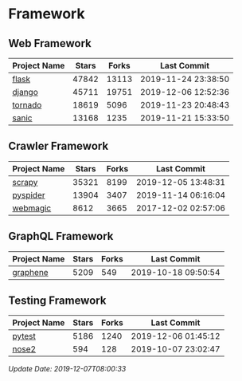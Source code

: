 # Framework

## Web Framework

| Project Name | Stars | Forks | Last Commit |
| ------------ | ----- | ----- | ----------- |
| [flask](https://github.com/pallets/flask) | 47842 | 13113 | 2019-11-24 23:38:50 |
| [django](https://github.com/django/django) | 45711 | 19751 | 2019-12-06 12:52:36 |
| [tornado](https://github.com/tornadoweb/tornado) | 18619 | 5096 | 2019-11-23 20:48:43 |
| [sanic](https://github.com/huge-success/sanic) | 13168 | 1235 | 2019-11-21 15:33:50 |

## Crawler Framework

| Project Name | Stars | Forks | Last Commit |
| ------------ | ----- | ----- | ----------- |
| [scrapy](https://github.com/scrapy/scrapy) | 35321 | 8199 | 2019-12-05 13:48:31 |
| [pyspider](https://github.com/binux/pyspider) | 13904 | 3407 | 2019-11-14 06:16:04 |
| [webmagic](https://github.com/code4craft/webmagic) | 8612 | 3665 | 2017-12-02 02:57:06 |

## GraphQL Framework

| Project Name | Stars | Forks | Last Commit |
| ------------ | ----- | ----- | ----------- |
| [graphene](https://github.com/graphql-python/graphene) | 5209 | 549 | 2019-10-18 09:50:54 |

## Testing Framework

| Project Name | Stars | Forks | Last Commit |
| ------------ | ----- | ----- | ----------- |
| [pytest](https://github.com/pytest-dev/pytest) | 5186 | 1240 | 2019-12-06 01:45:12 |
| [nose2](https://github.com/nose-devs/nose2) | 594 | 128 | 2019-10-07 23:02:47 |

*Update Date: 2019-12-07T08:00:33*